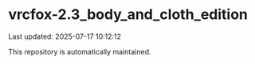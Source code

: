 # vrcfox-2.3_body_and_cloth_edition

Last updated: 2025-07-17 10:12:12

This repository is automatically maintained.
